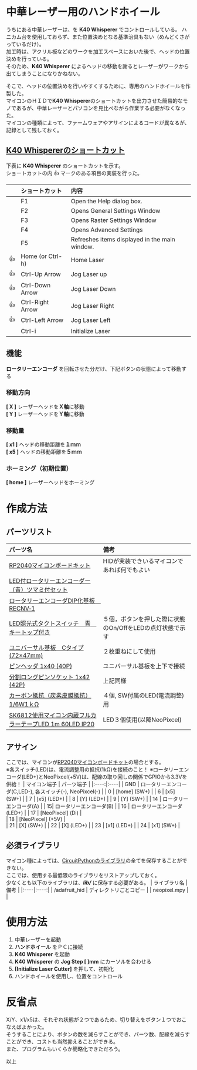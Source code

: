 # 中華レーザー用のハンドホイール
うちにある中華レーザーは、を **K40 Whisperer** でコントロールしている。
ハニカム台を使用しておらず、また位置決めとなる基準治具もない（めんどくさがっているだけ）。　  
加工時は、アクリル板などのワークを加工スペースにおいた後で、ヘッドの位置決めを行っている。  
そのため、**K40 Whisperer** によるヘッドの移動を謝るとレーザーがワークから出てしまうことになりかねない。  

そこで、ヘッドの位置決めを行いやすくするために、専用のハンドホイールを作製した。  
マイコンのＨＩＤで**K40 Whisperer**のショートカットを出力させた簡易的なモノであるが、中華レーザーとパソコンを見比べながら作業する必要がなくなった。  
マイコンの種類によって、ファームウェアやアサインによるコードが異なるが、記録として残しておく。



## [K40 Whispererのショートカット](https://www.scorchworks.com/K40whisperer/k40w_manual.html#keyboard)
下表に **K40 Whisperer** のショートカットを示す。  
ショートカットの内 :+1: マークのある項目の実装を行った。

| | ショートカット | 内容 |
|----|:----|:----| 
| | F1 | Open the Help dialog box. |
| | F2 | Opens General Settings Window |
| | F3 | Opens Raster Settings Window |
| | F4 | Opens Advanced Settings |
| | F5 | Refreshes items displayed in the main window. |
| :+1: | Home (or Ctrl-h) | Home Laser |
| :+1: | Ctrl-Up Arrow | Jog Laser up |
| :+1: | Ctrl-Down Arrow | Jog Laser Down |
| :+1: | Ctrl-Right Arrow | Jog Laser Right |
| :+1: | Ctrl-Left Arrow | Jog Laser Left |
| | Ctrl-i | Initialize Laser |



## 機能 
**ロータリーエンコーダ** を回転させた分だけ、下記ボタンの状態によって移動する

### 移動方向
**[ X ]**	レーザーヘッドを**Ｘ軸**に移動  
**[ Y ]** レーザーヘッドを**Ｙ軸**に移動  

### 移動量
**[ x1 ]** ヘッドの移動距離を**１ｍｍ**  
**[ x5 ]** ヘッドの移動距離を**５ｍｍ**  

### ホーミング（初期位置）
**[ home ]** レーザーヘッドをホーミング  


# 作成方法
## パーツリスト
| パーツ名 | 備考 |
|:----|:----|
| [RP2040マイコンボードキット](https://akizukidenshi.com/catalog/g/gK-17542/) | HIDが実装できいるマイコンであれば何でもよい |
| [LED付ロータリーエンコーダー（青）ツマミ付セット](https://akizukidenshi.com/catalog/g/gP-05768/) ||
| [ロータリーエンコーダDIP化基板　RECNV‐1](https://akizukidenshi.com/catalog/g/gP-07239/) ||
| [LED照光式タクトスイッチ　青　キートップ付き](https://akizukidenshi.com/catalog/g/gP-13871/) | ５個，ボタンを押した際に状態のOn/OffをLEDの点灯状態で示す |
| [ユニバーサル基板　Cタイプ(72×47mm)](https://akizukidenshi.com/catalog/g/gP-09747/) | ２枚重ねにして使用 |
| [ピンヘッダ 1x40 (40P)](https://akizukidenshi.com/catalog/g/gC-00167/) | ユニバーサル基板を上下で接続 |
| [分割ロングピンソケット 1x42 (42P)](https://akizukidenshi.com/catalog/g/gC-05779/) | 上記同様 |
| [カーボン抵抗（炭素皮膜抵抗） 1/6W1ｋΩ](https://akizukidenshi.com/catalog/g/gR-16102/) | ４個, SW付属のLED(電流調整)用 |
| [SK6812使用マイコン内蔵フルカラーテープLED 1m 60LED IP20](https://akizukidenshi.com/catalog/g/gM-12982/) | LED３個使用(以降NeoPixcel)|


## アサイン
ここでは、マイコンが[RP2040マイコンボードキット](https://akizukidenshi.com/catalog/g/gK-17542/)の場合とする。  
※各スイッチ(LED)は、電流調整用の抵抗(1kΩ)を接続のこと！
※ロータリーエンコーダ(LED+)とNeoPixcel(+5V)は、配線の取り回しの関係でGPIOから3.3Vを供給！
| マイコン端子 | パーツ端子 |
|:----:|:----|
| GND | ロータリーエンコーダ(C,LED-), 各スイッチ(-), NeoPixcel(-) |
| 0 | [home] \(SW+\) |
| 6 | [x5] \(SW+\) |
| 7 | [x5] \(LED+\) |
| 8 | [Y] \(LED+\) |
| 9 | [Y] \(SW+\) |
| 14 | ロータリーエンコーダ(A) |
| 15| ロータリーエンコーダ(B) |
| 16 | ロータリーエンコーダ(LED+) |
| 17 | [NeoPixcel] \(Di\) |\
| 18 | [NeoPixcel] \(+5V\) |\
| 21 | [X] \(SW+\) |
| 22 | [X] \(LED+\) |
| 23 | [x1] \(LED+\) |
| 24 | [x1] \(SW+\) |



## 必須ライブラリ
マイコン種によっては、[CircuitPythonのライブラリ](https://circuitpython.org/libraries)の全てを保存することができない。   
ここでは、使用する最低限のライブラリをリストアップしておく。  
少なくとも以下のライブラリは、***lib/*** に保存する必要がある。
| ライブラリ名 | 備考 |
|:----|:----:|
| /adafruit_hid | ディレクトリごとコピー |
| neopixel.mpy |  |


# 使用方法
1. 中華レーザーを起動
2. **ハンドホイール** をＰＣに接続
3. **K40 Whisperer** を起動
4. **K40 Whisperer** の **Jog Step [ ]mm** にカーソルを合わせる
5. **[Initialize Laser Cutter]** を押して、初期化
6. ハンドホイールを使用し、位置をコントロール


# 反省点
X/Y、x1/x5は、それぞれ状態が２つであるため、切り替えをボタン１つでおこなえばよかった。  
そうすることにより、ボタンの数を減らすことができ、パーツ数、配線を減らすことができ、コストも当然抑えることができる。  
また、プログラムもいくらか簡略化できただろう。


以上




      
